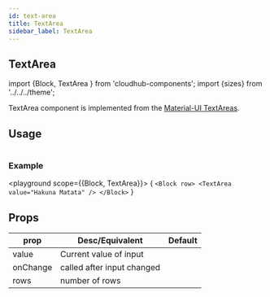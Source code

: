 ```yaml
---
id: text-area
title: TextArea
sidebar_label: TextArea
---
```


## TextArea


import {Block, TextArea } from 'cloudhub-components';
import {sizes} from '../../../theme';

TextArea component is implemented from the [Material-UI TextAreas](https://material-ui.com/components/buttons/).

## Usage

```js

```
### Example

<playground scope={{Block, TextArea}}>
{
`<Block row>
    <TextArea value="Hakuna Matata" />
</Block>`
}
</playground>



## Props



<Block>
    <table>
        <thead>
            <tr><th>prop</th><th>Desc/Equivalent</th><th>Default</th></tr>
        </thead>
        <tbody>
           <tr><td>value</td><td>Current value of input</td><td></td></tr>
            <tr><td>onChange</td><td>called after input changed</td><td></td></tr>
            <tr><td>rows</td><td>number of rows</td><td></td></tr>
        </tbody>
    </table>
</Block>